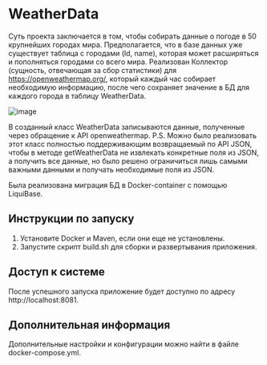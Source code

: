 # WeatherData

Суть проекта заключается в том, чтобы собирать данные о погоде в 50 крупнейших городах мира. 
Предполагается, что в базе данных уже существует таблица с городами (Id, name), которая может расширяться и пополняться городами со всего мира.
Реализован Коллектор (сущность, отвечающая за сбор статистики) для https://openweathermap.org/, который каждый час собирает необходимую информацию, после чего сохраняет значение в БД для каждого города в таблицу WeatherData.

![image](https://github.com/SamiyKlassniy/WeatherData/assets/102363346/f729f4bf-506d-463a-95c9-ec0845667ba3)

В созданный класс WeatherData записываются данные, полученные через обращение к API openweathermap.
P.S. Можно было реализовать этот класс полностью поддерживающим возвращаемый по API JSON, чтобы в методе getWeatherData не извлекать конкретные поля из JSON, а получить все данные, но было решено ограничиться лишь самыми важными данными и получать необходимые поля из JSON.

Была реализована миграция БД в Docker-container с помощью LiquiBase.

## Инструкции по запуску

1. Установите Docker и Maven, если они еще не установлены.
2. Запустите скрипт build.sh для сборки и развертывания приложения.

## Доступ к системе

После успешного запуска приложение будет доступно по адресу http://localhost:8081.

## Дополнительная информация

Дополнительные настройки и конфигурации можно найти в файле docker-compose.yml.
